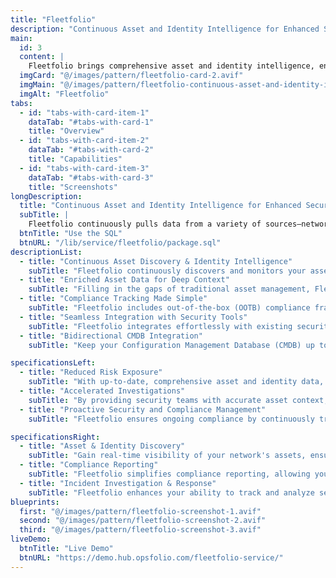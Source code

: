 ```yaml
---
title: "Fleetfolio"
description: "Continuous Asset and Identity Intelligence for Enhanced Security"
main:
  id: 3
  content: |
    Fleetfolio brings comprehensive asset and identity intelligence, enabling your security operations to stay ahead of evolving digital threats. With the continuous monitoring and accurate inventory of all your organization's assets—whether devices, users, applications, or networked systems—Fleetfolio ensures no asset is overlooked. Powered by real-time updates and enriched data, Fleetfolio offers complete visibility into your assets, reduces risk exposure, and accelerates threat detection and compliance.
  imgCard: "@/images/pattern/fleetfolio-card-2.avif"
  imgMain: "@/images/pattern/fleetfolio-continuous-asset-and-identity-intelligence.avif"
  imgAlt: "Fleetfolio"
tabs:
  - id: "tabs-with-card-item-1"
    dataTab: "#tabs-with-card-1"
    title: "Overview"
  - id: "tabs-with-card-item-2"
    dataTab: "#tabs-with-card-2"
    title: "Capabilities"
  - id: "tabs-with-card-item-3"
    dataTab: "#tabs-with-card-3"
    title: "Screenshots"
longDescription:
  title: "Continuous Asset and Identity Intelligence for Enhanced Security"
  subTitle: |
    Fleetfolio continuously pulls data from a variety of sources—network, endpoint, cloud systems, and vulnerability scanning tools—to create and maintain an accurate, real-time inventory of all assets and identities within your organization. By correlating this data, Fleetfolio ensures that no device, user, or application is overlooked, eliminating outdated or incomplete information and providing real-time visibility into the asset landscape. It integrates seamlessly with your existing Security Information and Event Management (SIEM) systems and Configuration Management Databases (CMDBs), enhancing both the asset discovery process and the accuracy of the asset inventory. Through bi-directional integration, Fleetfolio enriches SIEM data with detailed asset context, enabling more precise alert correlation and faster detection of threats. Simultaneously, it updates the CMDB with up-to-date asset information, ensuring all records are aligned and enhancing workflows for streamlined compliance reporting and incident response. This integrated, dynamic approach ensures continuous visibility, improved security, and more efficient risk management across your digital environment.
  btnTitle: "Use the SQL"
  btnURL: "/lib/service/fleetfolio/package.sql"
descriptionList:
  - title: "Continuous Asset Discovery & Identity Intelligence"
    subTitle: "Fleetfolio continuously discovers and monitors your assets, building a comprehensive inventory of devices, users, applications, and cloud resources in real time. This approach keeps your organization’s asset visibility up to date, eliminating the risk of outdated or incomplete asset data."
  - title: "Enriched Asset Data for Deep Context"
    subTitle: "Filling in the gaps of traditional asset management, Fleetfolio provides enriched data that includes network activity, device associations, and health metrics. This richer context improves risk assessments, compliance checks, and threat detection."
  - title: "Compliance Tracking Made Simple"
    subTitle: "Fleetfolio includes out-of-the-box (OOTB) compliance frameworks for major security standards such as ISO 27001, NIST, HIPAA, and PCI DSS. With customizable compliance metrics, your security teams can tailor the system to meet your organization's specific needs, ensuring comprehensive reporting and minimized risk exposure."
  - title: "Seamless Integration with Security Tools"
    subTitle: "Fleetfolio integrates effortlessly with existing security information and event management (SIEM) systems, enriching the alerts and logs with asset and identity details. This empowers your team to correlate incidents with precise asset and identity data, ensuring faster and more accurate investigations."
  - title: "Bidirectional CMDB Integration"
    subTitle: "Keep your Configuration Management Database (CMDB) up to date with continuous asset and identity intelligence. Fleetfolio seamlessly integrates with CMDBs, ensuring that your asset inventory is always synchronized, and helping close any gaps in your asset records."

specificationsLeft:
  - title: "Reduced Risk Exposure"
    subTitle: "With up-to-date, comprehensive asset and identity data, Fleetfolio reduces security blind spots, minimizes compliance risks, and enables faster incident response."
  - title: "Accelerated Investigations"
    subTitle: "By providing security teams with accurate asset context, Fleetfolio significantly reduces the time needed to investigate threats. With real-time data and historical records, you can quickly pinpoint affected assets and the associated risks."
  - title: "Proactive Security and Compliance Management"
    subTitle: "Fleetfolio ensures ongoing compliance by continuously tracking and measuring your assets' security controls. It proactively identifies vulnerabilities and compliance gaps, reducing the burden of manual audits and helping you stay compliant with ease."

specificationsRight:
  - title: "Asset & Identity Discovery"
    subTitle: "Gain real-time visibility of your network's assets, ensuring no device, user, or application is left unmonitored. Fleetfolio ensures your asset inventory is always accurate, reducing security gaps and non-compliance risks."
  - title: "Compliance Reporting"
    subTitle: "Fleetfolio simplifies compliance reporting, allowing your team to quickly demonstrate adherence to critical security standards. Customizable compliance dashboards provide insights into your risk posture, helping you close security gaps before they lead to breaches."
  - title: "Incident Investigation & Response"
    subTitle: "Fleetfolio enhances your ability to track and analyze security incidents by providing detailed insights into asset behavior and identity relations. This enables faster identification of the root cause of an incident, minimizing downtime and damage."
blueprints:
  first: "@/images/pattern/fleetfolio-screenshot-1.avif"
  second: "@/images/pattern/fleetfolio-screenshot-2.avif"
  third: "@/images/pattern/fleetfolio-screenshot-3.avif"
liveDemo:
  btnTitle: "Live Demo"
  btnURL: "https://demo.hub.opsfolio.com/fleetfolio-service/"
---
```


